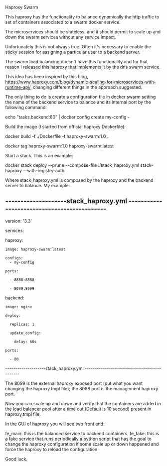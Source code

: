 Haproxy Swarm

This haproxy has the functionality to balance dynamically the http traffic to set of containers associated to a swarm docker service.

The microservices should be stateless, and it should permit to scale up and down the swarm services without any service impact.

Unfortunately this is not always true. Often it's necessary to enable the sticky session for assigning a particular user to a backend server.

The swarm load balancing doesn't have this functionality and for that reason I released this haproxy that implements it by the dns swarm service.

This idea has been inspired by this blog, https://www.haproxy.com/blog/dynamic-scaling-for-microservices-with-runtime-api/, changing different things in the approach suggested.

The only thing to do is create a configuration file in docker swarm setting the name of the backend service to balance and its internal port by the following command:

echo "tasks.backend:80" | docker config create my-config -

Build the image (I started from official haproxy Dockerfile):

docker build -f ./Dockerfile -t haproxy-swarm:1.0 .

docker tag haproxy-swarm:1.0 haproxy-swarm:latest
 
Start a stack. This is an example:

docker stack deploy --prune --compose-file ./stack_haproxy.yml  stack-haproxy --with-registry-auth

Where stack_haproxy.yml is composed by the haproxy and the backend server to balance. My example:


--------------------stack_haproxy.yml --------------------------------------------
-
version: '3.3'

services:

  haproxy:
  
    image: haproxy-swarm:latest
	
    configs:
      - my-config
	  
    ports:
	
      - 8888:8888
	  
      - 8099:8099  

  backend:
  
    image: nginx
	
    deploy:
	
      replicas: 1
	  
      update_config:
	  
        delay: 60s
		
    ports:
	
      - 80
--------------------stack_haproxy.yml ---------------------------------------------
	  
The 8099 is the external haproxy exposed port (put what you want changing the haproxy.tmpl file); the 8088 port is the management haproxy port. 

Now you can scale up and down and verify that the containers are added in the load balancer pool after a time out (Default is 10 second) present in haproxy.tmpl file.

In the GUI of haproxy you will see two front end:

fe_main: this is the balanced service to backend containers.
fe_fake: this is a fake service that runs periodically a python script that has the goal to change the haproxy configuration if some scale up or down happened and force the haproxy to reload the configuration.


Good luck.

